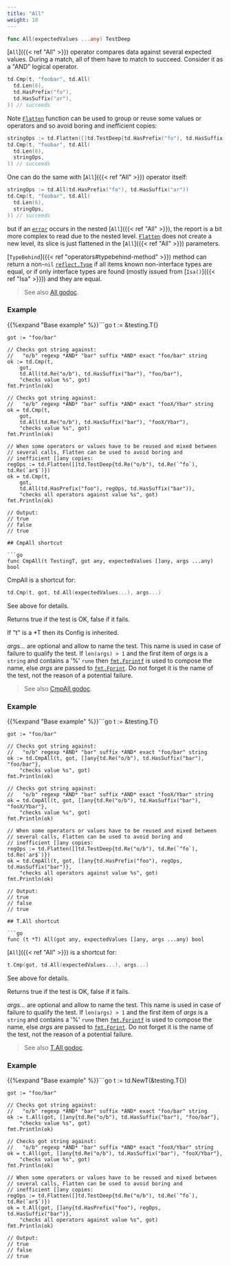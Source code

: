 ```yaml
---
title: "All"
weight: 10
---
```


```go
func All(expectedValues ...any) TestDeep
```

[`All`]({{< ref "All" >}}) operator compares data against several expected values. During
a match, all of them have to match to succeed. Consider it
as a "AND" logical operator.

```go
td.Cmp(t, "foobar", td.All(
  td.Len(6),
  td.HasPrefix("fo"),
  td.HasSuffix("ar"),
)) // succeeds
```

Note [`Flatten`](https://pkg.go.dev/github.com/maxatome/go-testdeep/td#Flatten) function can be used to group or reuse some values or
operators and so avoid boring and inefficient copies:

```go
stringOps := td.Flatten([]td.TestDeep{td.HasPrefix("fo"), td.HasSuffix("ar")})
td.Cmp(t, "foobar", td.All(
  td.Len(6),
  stringOps,
)) // succeeds
```

One can do the same with [`All`]({{< ref "All" >}}) operator itself:

```go
stringOps := td.All(td.HasPrefix("fo"), td.HasSuffix("ar"))
td.Cmp(t, "foobar", td.All(
  td.Len(6),
  stringOps,
)) // succeeds
```

but if an [`error`](https://pkg.go.dev/builtin/#error) occurs in the nested [`All`]({{< ref "All" >}}), the report is a bit more
complex to read due to the nested level. [`Flatten`](https://pkg.go.dev/github.com/maxatome/go-testdeep/td#Flatten) does not create a
new level, its slice is just flattened in the [`All`]({{< ref "All" >}}) parameters.

[`TypeBehind`]({{< ref "operators#typebehind-method" >}}) method can return a non-`nil` [`reflect.Type`](https://pkg.go.dev/reflect/#Type) if all items
known non-interface types are equal, or if only interface types
are found (mostly issued from [`Isa()`]({{< ref "Isa" >}})) and they are equal.


> See also [<i class='fas fa-book'></i> All godoc](https://pkg.go.dev/github.com/maxatome/go-testdeep/td#All).

### Example

{{%expand "Base example" %}}```go
	t := &testing.T{}

	got := "foo/bar"

	// Checks got string against:
	//   "o/b" regexp *AND* "bar" suffix *AND* exact "foo/bar" string
	ok := td.Cmp(t,
		got,
		td.All(td.Re("o/b"), td.HasSuffix("bar"), "foo/bar"),
		"checks value %s", got)
	fmt.Println(ok)

	// Checks got string against:
	//   "o/b" regexp *AND* "bar" suffix *AND* exact "fooX/Ybar" string
	ok = td.Cmp(t,
		got,
		td.All(td.Re("o/b"), td.HasSuffix("bar"), "fooX/Ybar"),
		"checks value %s", got)
	fmt.Println(ok)

	// When some operators or values have to be reused and mixed between
	// several calls, Flatten can be used to avoid boring and
	// inefficient []any copies:
	regOps := td.Flatten([]td.TestDeep{td.Re("o/b"), td.Re(`^fo`), td.Re(`ar$`)})
	ok = td.Cmp(t,
		got,
		td.All(td.HasPrefix("foo"), regOps, td.HasSuffix("bar")),
		"checks all operators against value %s", got)
	fmt.Println(ok)

	// Output:
	// true
	// false
	// true

```{{% /expand%}}
## CmpAll shortcut

```go
func CmpAll(t TestingT, got any, expectedValues []any, args ...any) bool
```

CmpAll is a shortcut for:

```go
td.Cmp(t, got, td.All(expectedValues...), args...)
```

See above for details.

Returns true if the test is OK, false if it fails.

If "t" is a *T then its Config is inherited.

*args...* are optional and allow to name the test. This name is
used in case of failure to qualify the test. If `len(args) > 1` and
the first item of *args* is a `string` and contains a '%' `rune` then
[`fmt.Fprintf`](https://pkg.go.dev/fmt/#Fprintf) is used to compose the name, else *args* are passed to
[`fmt.Fprint`](https://pkg.go.dev/fmt/#Fprint). Do not forget it is the name of the test, not the
reason of a potential failure.


> See also [<i class='fas fa-book'></i> CmpAll godoc](https://pkg.go.dev/github.com/maxatome/go-testdeep/td#CmpAll).

### Example

{{%expand "Base example" %}}```go
	t := &testing.T{}

	got := "foo/bar"

	// Checks got string against:
	//   "o/b" regexp *AND* "bar" suffix *AND* exact "foo/bar" string
	ok := td.CmpAll(t, got, []any{td.Re("o/b"), td.HasSuffix("bar"), "foo/bar"},
		"checks value %s", got)
	fmt.Println(ok)

	// Checks got string against:
	//   "o/b" regexp *AND* "bar" suffix *AND* exact "fooX/Ybar" string
	ok = td.CmpAll(t, got, []any{td.Re("o/b"), td.HasSuffix("bar"), "fooX/Ybar"},
		"checks value %s", got)
	fmt.Println(ok)

	// When some operators or values have to be reused and mixed between
	// several calls, Flatten can be used to avoid boring and
	// inefficient []any copies:
	regOps := td.Flatten([]td.TestDeep{td.Re("o/b"), td.Re(`^fo`), td.Re(`ar$`)})
	ok = td.CmpAll(t, got, []any{td.HasPrefix("foo"), regOps, td.HasSuffix("bar")},
		"checks all operators against value %s", got)
	fmt.Println(ok)

	// Output:
	// true
	// false
	// true

```{{% /expand%}}
## T.All shortcut

```go
func (t *T) All(got any, expectedValues []any, args ...any) bool
```

[`All`]({{< ref "All" >}}) is a shortcut for:

```go
t.Cmp(got, td.All(expectedValues...), args...)
```

See above for details.

Returns true if the test is OK, false if it fails.

*args...* are optional and allow to name the test. This name is
used in case of failure to qualify the test. If `len(args) > 1` and
the first item of *args* is a `string` and contains a '%' `rune` then
[`fmt.Fprintf`](https://pkg.go.dev/fmt/#Fprintf) is used to compose the name, else *args* are passed to
[`fmt.Fprint`](https://pkg.go.dev/fmt/#Fprint). Do not forget it is the name of the test, not the
reason of a potential failure.


> See also [<i class='fas fa-book'></i> T.All godoc](https://pkg.go.dev/github.com/maxatome/go-testdeep/td#T.All).

### Example

{{%expand "Base example" %}}```go
	t := td.NewT(&testing.T{})

	got := "foo/bar"

	// Checks got string against:
	//   "o/b" regexp *AND* "bar" suffix *AND* exact "foo/bar" string
	ok := t.All(got, []any{td.Re("o/b"), td.HasSuffix("bar"), "foo/bar"},
		"checks value %s", got)
	fmt.Println(ok)

	// Checks got string against:
	//   "o/b" regexp *AND* "bar" suffix *AND* exact "fooX/Ybar" string
	ok = t.All(got, []any{td.Re("o/b"), td.HasSuffix("bar"), "fooX/Ybar"},
		"checks value %s", got)
	fmt.Println(ok)

	// When some operators or values have to be reused and mixed between
	// several calls, Flatten can be used to avoid boring and
	// inefficient []any copies:
	regOps := td.Flatten([]td.TestDeep{td.Re("o/b"), td.Re(`^fo`), td.Re(`ar$`)})
	ok = t.All(got, []any{td.HasPrefix("foo"), regOps, td.HasSuffix("bar")},
		"checks all operators against value %s", got)
	fmt.Println(ok)

	// Output:
	// true
	// false
	// true

```{{% /expand%}}

